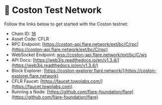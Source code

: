# 🔬 Coston Test Network

Follow the links below to get started with the Coston testnet:

* Chain ID: [16](https://github.com/ethereum-lists/chains/blob/master/_data/chains/eip155-16.json)
* Asset Code: CFLR
* RPC Endpoint: [https://coston-api.flare.network/ext/bc/C/rpc](https://coston-api.flare.network/ext/bc/C/rpc)
* WebSocket Endpoint: [wss://coston-api.flare.network/ext/bc/C/ws](wss://coston-api.flare.network/ext/bc/C/ws)
* API Docs: [https://web3js.readthedocs.io/en/v1.3.4/](https://web3js.readthedocs.io/en/v1.3.4/)
* Block Explorer: [https://coston-explorer.flare.network/](https://coston-explorer.flare.network)
* CFLR Faucet: [https://faucet.towolabs.com/](https://faucet.towolabs.com)
* Running a Node: [https://github.com/flare-foundation/flare](https://github.com/flare-foundation/flare)
